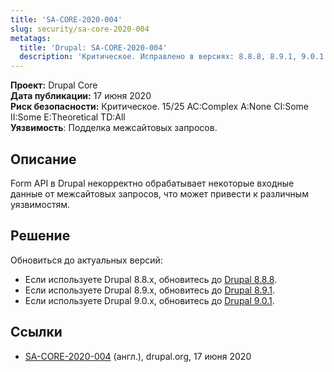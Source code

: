 ```yaml
---
title: 'SA-CORE-2020-004'
slug: security/sa-core-2020-004
metatags:
  title: 'Drupal: SA-CORE-2020-004'
  description: 'Критическое. Исправлено в версиях: 8.8.8, 8.9.1, 9.0.1.'
---
```


**Проект:** Drupal Core\
**Дата публикации:** 17 июня 2020\
**Риск безопасности:** Критическое. 15/25 AC:Complex A:None CI:Some II:Some E:Theoretical TD:All\
**Уязвимость**: Подделка межсайтовых запросов.

## Описание

Form API в Drupal некорректно обрабатывает некоторые входные данные от межсайтовых запросов, что может привести к различным уязвимостям.

## Решение

Обновиться до актуальных версий:

- Если используете Drupal 8.8.x, обновитесь до [Drupal 8.8.8](../../../8/releases/8.8.x/8.8.8/index.md).
- Если используете Drupal 8.9.x, обновитесь до [Drupal 8.9.1](../../../8/releases/8.9.x/8.9.1/index.md).
- Если используете Drupal 9.0.x, обновитесь до [Drupal 9.0.1](../../../9/releases/9.0.x/9.0.1/index.md).

## Ссылки

- [SA-CORE-2020-004](https://www.drupal.org/sa-core-2020-004) (англ.), drupal.org, 17 июня 2020